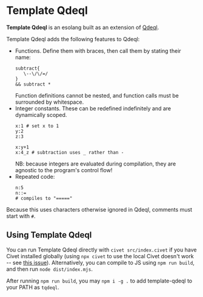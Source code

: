 # Template Qdeql

**Template Qdeql** is an esolang built as an extension of [Qdeql](https://esolangs.org/wiki/Qdeql).

Template Qdeql adds the following features to Qdeql:
- Functions. Define them with braces, then call them by stating their name:
  ```
  subtract{
     \--\/\/=/
  }
  && subtract *
  ```
  Function definitions cannot be nested, and function calls must be surrounded by whitespace.
- Integer constants. These can be redefined indefinitely and are dynamically scoped.
  ```
  x:1 # set x to 1
  y:2
  z:3

  x:y+1
  x:4_z # subtraction uses _ rather than -
  ```
  NB: because integers are evaluated during compilation, they are agnostic to the program's control flow!
- Repeated code:
  ```
  n:5
  n::=
  # compiles to "====="
  ```

Because this uses characters otherwise ignored in Qdeql, comments must start with `#`.

## Using Template Qdeql

You can run Template Qdeql directly with `civet src/index.civet` if you have Civet installed globally (using `npx civet` to use the local Civet doesn't work -- see [this issue](https://github.com/npm/cli/issues/7821)). Alternatively, you can compile to JS using `npm run build`, and then run `node dist/index.mjs`.

After running `npm run build`, you may `npm i -g .` to add template-qdeql to your PATH as `tqdeql`.
